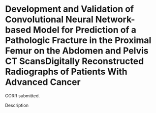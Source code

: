 # Development and Validation of Convolutional   Neural Network-based Model for Prediction of a Pathologic Fracture in  the Proximal Femur on the Abdomen and Pelvis CT ScansDigitally Reconstructed Radiographs of Patients With Advanced Cancer 

CORR submitted.

Description
